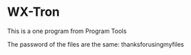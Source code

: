 # WX-Tron
This is a one program from Program Tools

The password of the files are the same:
thanksforusingmyfiles
